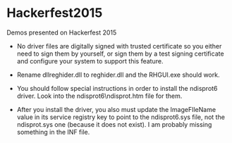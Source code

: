# Hackerfest2015
Demos presented on Hackerfest 2015

* No driver files are digitally signed with trusted certificate so you either need to sign them by yourself, or sign them by a test signing certificate and configure your system to support this feature.

* Rename dllreghider.dll to reghider.dll and the RHGUI.exe should work.

* You should follow special instructions in order to install the ndisprot6 driver. Look into the ndisprot6\ndisprot.htm file for them.
* After you install the driver, you also must update the ImageFIleName value in its service registry key to point to the ndisprot6.sys file, not the ndisprot.sys one (because it does not exist). I am probably missing something in the INF file.
